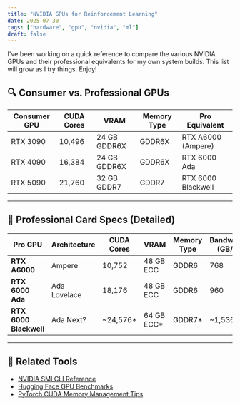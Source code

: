```yaml
---
title: "NVIDIA GPUs for Reinforcement Learning"
date: 2025-07-30
tags: ["hardware", "gpu", "nvidia", "ml"]
draft: false
---
```


I've been working on a quick reference to compare the various NVIDIA GPUs and their professional equivalents for my own system builds. This list will grow as I try things. Enjoy! 

## 🔍 Consumer vs. Professional GPUs

| Consumer GPU | CUDA Cores | VRAM         | Memory Type | Pro Equivalent       |
|--------------|------------|--------------|-------------|----------------------|
| RTX 3090     | 10,496     | 24 GB GDDR6X | GDDR6X      | RTX A6000 (Ampere)   |
| RTX 4090     | 16,384     | 24 GB GDDR6X | GDDR6X      | RTX 6000 Ada         |
| RTX 5090     | 21,760     | 32 GB GDDR7  | GDDR7       | RTX 6000 Blackwell   |


---

## 🧠 Professional Card Specs (Detailed)

| Pro GPU        | Architecture | CUDA Cores | VRAM       | Memory Type | Bandwidth (GB/s) | FP64 Support | Power (TDP) | MSRP      |
|----------------|--------------|------------|------------|-------------|------------------|--------------|-------------|-----------|
| **RTX A6000**  | Ampere       | 10,752     | 48 GB ECC  | GDDR6       | 768              | Yes (1/64)   | 300 W       | $4,650     |
| **RTX 6000 Ada** | Ada Lovelace | 18,176     | 48 GB ECC  | GDDR6       | 960              | Yes (1/64)   | 300 W       | $6,800     |
| **RTX 6000 Blackwell** | Ada Next?    | ~24,576*   | 64 GB ECC* | GDDR7*      | ~1,536*          | Yes (1/64?)  | ~350 W*     | ~$7,500*   |

---

## 🔗 Related Tools

- [NVIDIA SMI CLI Reference](https://docs.nvidia.com/deploy/nvidia-smi/index.html)
- [Hugging Face GPU Benchmarks](https://huggingface.co/blog/benchmark-gpus)
- [PyTorch CUDA Memory Management Tips](https://pytorch.org/docs/stable/notes/cuda.html)
